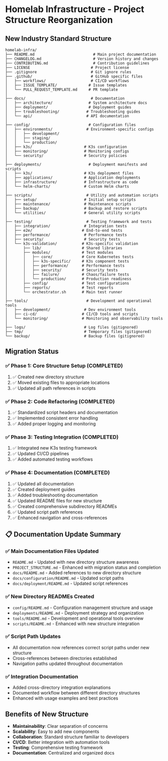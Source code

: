 # Homelab Infrastructure - Project Structure Reorganization

## New Industry Standard Structure

```
homelab-infra/
├── README.md                          # Main project documentation
├── CHANGELOG.md                       # Version history and changes
├── CONTRIBUTING.md                    # Contribution guidelines
├── LICENSE                           # Project license
├── .gitignore                        # Git ignore rules
├── .github/                          # GitHub specific files
│   ├── workflows/                    # CI/CD workflows
│   ├── ISSUE_TEMPLATE/              # Issue templates
│   └── PULL_REQUEST_TEMPLATE.md     # PR template
│
├── docs/                             # Documentation
│   ├── architecture/                # System architecture docs
│   ├── deployment/                  # Deployment guides
│   ├── troubleshooting/            # Troubleshooting guides
│   └── api/                        # API documentation
│
├── config/                          # Configuration files
│   ├── environments/               # Environment-specific configs
│   │   ├── development/
│   │   ├── staging/
│   │   └── production/
│   ├── k3s/                       # K3s configuration
│   ├── monitoring/                # Monitoring configs
│   └── security/                  # Security policies
│
├── deployments/                     # Deployment manifests and scripts
│   ├── k3s/                       # K3s deployment files  
│   ├── applications/              # Application deployments
│   ├── infrastructure/            # Infrastructure as code
│   └── helm-charts/               # Custom Helm charts
│
├── scripts/                        # Utility and automation scripts
│   ├── setup/                     # Initial setup scripts
│   ├── maintenance/               # Maintenance scripts
│   ├── backup/                    # Backup and restore scripts
│   └── utilities/                 # General utility scripts
│
├── testing/                        # Testing framework and tests
│   ├── integration/               # Integration tests
│   ├── e2e/                      # End-to-end tests
│   ├── performance/               # Performance tests
│   ├── security/                  # Security tests
│   └── k3s-validation/           # K3s-specific validation
│       ├── lib/                  # Shared libraries
│       ├── modules/              # Test modules
│       │   ├── core/             # Core Kubernetes tests
│       │   ├── k3s-specific/     # K3s component tests
│       │   ├── performance/      # Performance tests
│       │   ├── security/         # Security tests
│       │   ├── failure/          # Chaos/failure tests
│       │   └── production/       # Production readiness
│       ├── config/               # Test configurations
│       ├── reports/              # Test reports
│       └── orchestrator.sh       # Main test runner
│
├── tools/                          # Development and operational tools
│   ├── development/               # Dev environment tools
│   ├── ci-cd/                    # CI/CD tools and scripts
│   └── monitoring/               # Monitoring and observability tools
│
├── logs/                          # Log files (gitignored)
├── tmp/                           # Temporary files (gitignored)
└── backup/                        # Backup files (gitignored)
```

## Migration Status

### ✅ Phase 1: Core Structure Setup (COMPLETED)

1. ✅ Created new directory structure
2. ✅ Moved existing files to appropriate locations
3. ✅ Updated all path references in scripts

### ✅ Phase 2: Code Refactoring (COMPLETED)

1. ✅ Standardized script headers and documentation
2. ✅ Implemented consistent error handling
3. ✅ Added proper logging and monitoring

### ✅ Phase 3: Testing Integration (COMPLETED)

1. ✅ Integrated new K3s testing framework
2. ✅ Updated CI/CD pipelines
3. ✅ Added automated testing workflows

### ✅ Phase 4: Documentation (COMPLETED)

1. ✅ Updated all documentation
2. ✅ Created deployment guides
3. ✅ Added troubleshooting documentation
4. ✅ Updated README files for new structure
5. ✅ Created comprehensive subdirectory READMEs
6. ✅ Updated script path references
7. ✅ Enhanced navigation and cross-references

## 📋 Documentation Update Summary

### ✅ Main Documentation Files Updated
- `README.md` - Updated with new directory structure awareness
- `PROJECT_STRUCTURE.md` - Enhanced with migration status and completion
- `docs/README.md` - Added references to new directory structure
- `docs/configuration/README.md` - Updated script paths
- `docs/deployment/README.md` - Updated script references

### ✅ New Directory READMEs Created
- `config/README.md` - Configuration management structure and usage
- `deployments/README.md` - Deployment strategy and organization
- `tools/README.md` - Development and operational tools overview
- `scripts/README.md` - Enhanced with new structure integration

### ✅ Script Path Updates
- All documentation now references correct script paths under new structure
- Cross-references between directories established
- Navigation paths updated throughout documentation

### ✅ Integration Documentation
- Added cross-directory integration explanations
- Documented workflow between different directory structures
- Enhanced with usage examples and best practices

## Benefits of New Structure

- **Maintainability**: Clear separation of concerns
- **Scalability**: Easy to add new components
- **Collaboration**: Standard structure familiar to developers
- **CI/CD**: Better integration with automation tools
- **Testing**: Comprehensive testing framework
- **Documentation**: Centralized and organized docs
